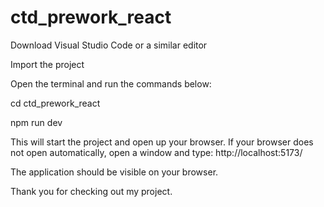 # ctd_prework_react

Download Visual Studio Code or a similar editor

Import the project

Open the terminal and run the commands below:

cd ctd_prework_react

npm run dev

This will start the project and open up your browser. If your browser does not open automatically,
open a window and type: http://localhost:5173/

The application should be visible on your browser.

Thank you for checking out my project. 


